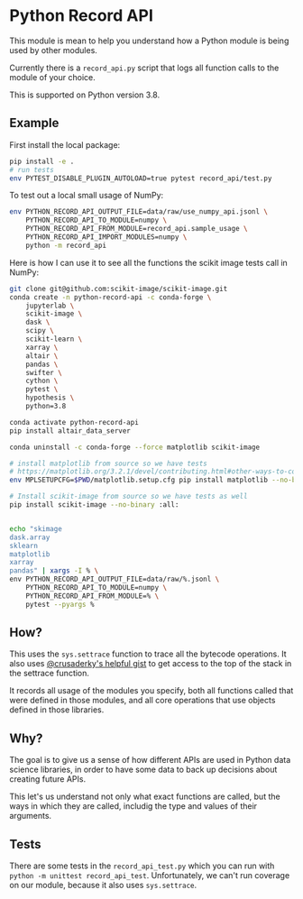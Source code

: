 # Python Record API

This module is mean to help you understand how a Python module is being used by other modules.

Currently there is a `record_api.py` script that logs all function calls to the module of your choice.

This is supported on Python version 3.8.

## Example

First install the local package:

```bash
pip install -e .
# run tests
env PYTEST_DISABLE_PLUGIN_AUTOLOAD=true pytest record_api/test.py
```

To test out a local small usage of NumPy:

```bash
env PYTHON_RECORD_API_OUTPUT_FILE=data/raw/use_numpy_api.jsonl \
    PYTHON_RECORD_API_TO_MODULE=numpy \
    PYTHON_RECORD_API_FROM_MODULE=record_api.sample_usage \
    PYTHON_RECORD_API_IMPORT_MODULES=numpy \
    python -m record_api
```

Here is how I can use it to see all the functions the scikit image tests call in NumPy:

```bash
git clone git@github.com:scikit-image/scikit-image.git
conda create -n python-record-api -c conda-forge \
    jupyterlab \
    scikit-image \
    dask \
    scipy \
    scikit-learn \
    xarray \
    altair \
    pandas \
    swifter \
    cython \
    pytest \
    hypothesis \
    python=3.8

conda activate python-record-api
pip install altair_data_server

conda uninstall -c conda-forge --force matplotlib scikit-image

# install matplotlib from source so we have tests
# https://matplotlib.org/3.2.1/devel/contributing.html#other-ways-to-contribute
env MPLSETUPCFG=$PWD/matplotlib.setup.cfg pip install matplotlib --no-binary :all:

# Install scikit-image from source so we have tests as well
pip install scikit-image --no-binary :all:


echo "skimage
dask.array
sklearn
matplotlib
xarray
pandas" | xargs -I % \
env PYTHON_RECORD_API_OUTPUT_FILE=data/raw/%.jsonl \
    PYTHON_RECORD_API_TO_MODULE=numpy \
    PYTHON_RECORD_API_FROM_MODULE=% \
    pytest --pyargs %
```

## How?

This uses the `sys.settrace` function to trace all the bytecode operations. It also uses
[@crusaderky's helpful gist](https://gist.github.com/crusaderky/cf0575cfeeee8faa1bb1b3480bc4a87a)
to get access to the top of the stack in the settrace function.

It records all usage of the modules you specify, both all functions called that were defined in those modules, and all core operations that use objects defined in those libraries.

## Why?

The goal is to give us a sense of how different APIs are used in Python data science libraries, in order to have some data to back up decisions about creating future APIs.

This let's us understand not only what exact functions are called, but the ways in which they are called, includig the type and values of their arguments.


## Tests

There are some tests in the `record_api_test.py` which you can run with `python -m unittest record_api_test`. Unfortunately, we can't run coverage on our module, because it also uses `sys.settrace`. 